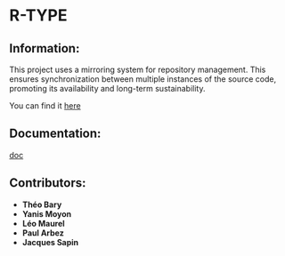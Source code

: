 # R-TYPE

## Information:

This project uses a mirroring system for repository management. This ensures synchronization between multiple instances of the source code, promoting its availability and long-term sustainability.

You can find it [here](https://github.com/RotClub/RTYPE)

## Documentation:

[doc](https://rotclub.github.io/RTYPE/)

## Contributors:

- __Théo Bary__
- __Yanis Moyon__
- __Léo Maurel__
- __Paul Arbez__
- __Jacques Sapin__
